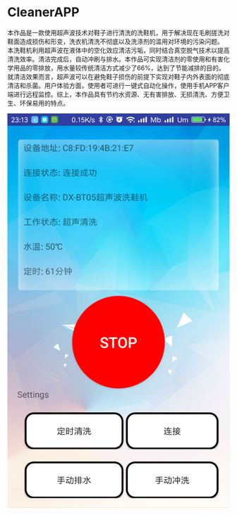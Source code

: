 # CleanerAPP
  本作品是一款使用超声波技术对鞋子进行清洗的洗鞋机，用于解决现在毛刷搓洗对鞋面造成损伤和形变，洗衣机清洗不彻底以及洗涤剂的滥用对环境的污染问题。
  本洗鞋机利用超声波在液体中的空化效应清洁污垢，同时结合真空脱气技术以提高清洗效率。清洁完成后，自动冲刷与排水。本作品可实现清洁剂的零使用和有害化学用品的零排放，用水量较传统清洁方式减少了66%，达到了节能减排的目的。就清洁效果而言，超声波可以在避免鞋子损伤的前提下实现对鞋子内外表面的彻底清洁和杀菌。用户体验方面，使用者可进行一键式自动化操作，使用手机APP客户端进行远程监控。综上，本作品具有节约水资源、无有害排放、无损清洗、方便卫生、环保易用的特点。

![Alt text](https://github.com/FLHonker/CleanerAPP/blob/master/app/src/main/res/drawable/APP_img.png)
